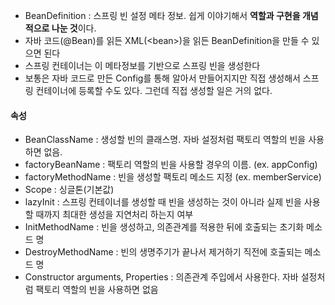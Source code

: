 
-  BeanDefinition : 스프링 빈 설정 메타 정보. 쉽게 이야기해서 **역할과 구현을 개념적으로 나눈 것**이다.
- 자바 코드(@Bean)를 읽든 XML(\<bean>)을 읽든 BeanDefinition을 만들 수 있으면 된다
- 스프링 컨테이너는 이 메타정보를 기반으로 스프링 빈을 생성한다
- 보통은 자바 코드로 만든 Config를 통해 알아서 만들어지지만 직접 생성해서 스프링 컨테이너에 등록할 수도 있다. 그런데 직접 생성할 일은 거의 없다.

#### 속성
- BeanClassName : 생성할 빈의 클래스명. 자바 설정처럼 팩토리 역할의 빈을 사용하면 없음.
- factoryBeanName : 팩토리 역할의 빈을 사용할 경우의 이름. (ex. appConfig) 
- factoryMethodName : 빈을 생성할 팩토리 메소드 지정 (ex. memberService)
- Scope : 싱글톤(기본값)
- lazyInit : 스프링 컨테이너를 생성할 때 빈을 생성하는 것이 아니라 실제 빈을 사용할 때까지 최대한 생성을 지연처리 하는지 여부
- InitMethodName : 빈을 생성하고, 의존관계를 적용한 뒤에 호출되는 초기화 메소드 명
- DestroyMethodName : 빈의 생명주기가 끝나서 제거하기 직전에 호출되는 메소드 명
- Constructor arguments, Properties : 의존관계 주입에서 사용한다. 자바 설정처럼 팩토리 역할의 빈을 사용하면 없음

